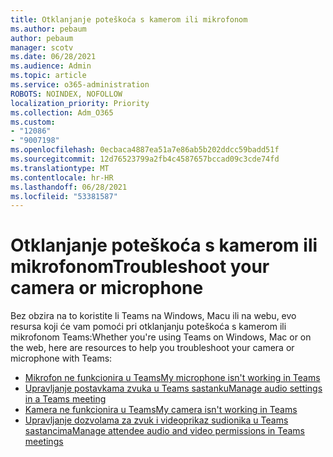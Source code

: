 ```yaml
---
title: Otklanjanje poteškoća s kamerom ili mikrofonom
ms.author: pebaum
author: pebaum
manager: scotv
ms.date: 06/28/2021
ms.audience: Admin
ms.topic: article
ms.service: o365-administration
ROBOTS: NOINDEX, NOFOLLOW
localization_priority: Priority
ms.collection: Adm_O365
ms.custom:
- "12086"
- "9007198"
ms.openlocfilehash: 0ecbaca4887ea51a7e86ab5b202ddcc59badd51f
ms.sourcegitcommit: 12d76523799a2fb4c4587657bccad09c3cde74fd
ms.translationtype: MT
ms.contentlocale: hr-HR
ms.lasthandoff: 06/28/2021
ms.locfileid: "53381587"
---
```

# <a name="troubleshoot-your-camera-or-microphone"></a><span data-ttu-id="eccbd-102">Otklanjanje poteškoća s kamerom ili mikrofonom</span><span class="sxs-lookup"><span data-stu-id="eccbd-102">Troubleshoot your camera or microphone</span></span>

<span data-ttu-id="eccbd-103">Bez obzira na to koristite li Teams na Windows, Macu ili na webu, evo resursa koji će vam pomoći pri otklanjanju poteškoća s kamerom ili mikrofonom Teams:</span><span class="sxs-lookup"><span data-stu-id="eccbd-103">Whether you're using Teams on Windows, Mac or on the web, here are resources to help you troubleshoot your camera or microphone with Teams:</span></span>

- [<span data-ttu-id="eccbd-104">Mikrofon ne funkcionira u Teams</span><span class="sxs-lookup"><span data-stu-id="eccbd-104">My microphone isn't working in Teams</span></span>](https://support.microsoft.com/office/my-microphone-isn-t-working-in-teams-666d1123-9dd0-4a31-ad2e-a758b204f33a)
- [<span data-ttu-id="eccbd-105">Upravljanje postavkama zvuka u Teams sastanku</span><span class="sxs-lookup"><span data-stu-id="eccbd-105">Manage audio settings in a Teams meeting</span></span>](https://support.microsoft.com/office/manage-audio-settings-in-a-teams-meeting-6ea36f9a-827b-47d6-b22e-ec94d5f0f5e4)
- [<span data-ttu-id="eccbd-106">Kamera ne funkcionira u Teams</span><span class="sxs-lookup"><span data-stu-id="eccbd-106">My camera isn't working in Teams</span></span>](https://support.microsoft.com/office/my-camera-isn-t-working-in-teams-9581983b-c6f9-40e3-b0d8-122857972ade)
- [<span data-ttu-id="eccbd-107">Upravljanje dozvolama za zvuk i videoprikaz sudionika u Teams sastancima</span><span class="sxs-lookup"><span data-stu-id="eccbd-107">Manage attendee audio and video permissions in Teams meetings</span></span>](https://support.microsoft.com/office/manage-attendee-audio-and-video-permissions-in-teams-meetings-f9db15e1-f46f-46da-95c6-34f9f39e671a)